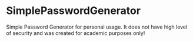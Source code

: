 # SimplePasswordGenerator
Simple Password Generator for personal usage. It does not have high level of security and was created for academic purposes only!
